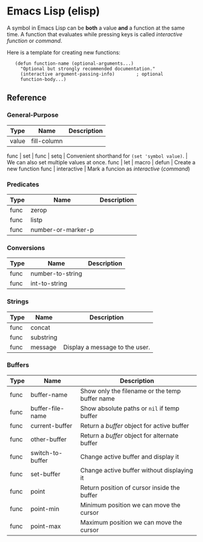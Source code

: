 Emacs Lisp (elisp)
==================

A symbol in Emacs Lisp can be **both** a value **and** a function at the same
time.  A function that evaluates while pressing keys is called
*interactive function* or *command*.

Here is a template for creating new functions:

```elisp
   (defun function-name (optional-arguments...)
	 "Optional but strongly recommended documentation."
	 (interactive argument-passing-info)		; optional
	 function-body...)
```

Reference
---------

### General-Purpose

 Type	|         Name		| Description
--------|-----------------------|---------------------------------------------
 value	| fill-column		|

 func	| set			|
 func	| setq			| Convenient shorthand for `(set 'symbol value)`.
				| We can also set multiple values at once.
 func	| let			|
 macro	| defun			| Create a new function
 func	| interactive		| Mark a funcion as *interactive* (*command*)

### Predicates

 Type	|         Name		| Description
--------|-----------------------|---------------------------------------------
 func	| zerop			|
 func	| listp			|
 func	| number-or-marker-p	|

### Conversions

 Type	|         Name		| Description
--------|-----------------------|---------------------------------------------
 func	| number-to-string	|
 func	| int-to-string		|

### Strings

 Type	|         Name		| Description
--------|-----------------------|---------------------------------------------
 func	| concat		|
 func	| substring		|
 func	| message		| Display a message to the user.

### Buffers

 Type	|         Name		| Description
--------|-----------------------|---------------------------------------------
 func	| buffer-name		| Show only the filename or the temp buffer name
 func	| buffer-file-name	| Show absolute paths or `nil` if temp buffer
 func	| current-buffer	| Return a *buffer* object for active buffer
 func	| other-buffer		| Return a *buffer* object for alternate buffer
 func	| switch-to-buffer	| Change active buffer and display it
 func	| set-buffer		| Change active buffer without displaying it
 func	| point			| Return position of cursor inside the buffer
 func	| point-min		| Minimum position we can move the cursor
 func	| point-max		| Maximum position we can move the cursor
